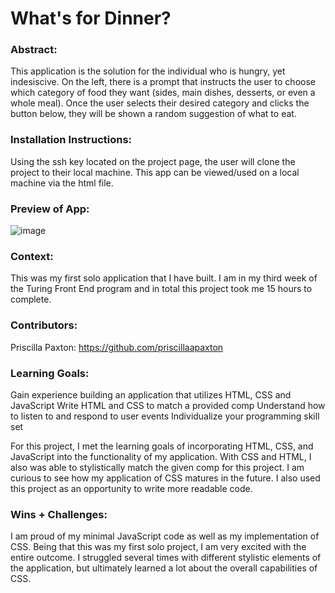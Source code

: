 # What's for Dinner? 

### Abstract:
This application is the solution for the individual who is hungry, yet indesiscive. On the left, there is a prompt that instructs the user to choose which category of food they want (sides, main dishes, desserts, or even a whole meal). Once the user selects their desired category and clicks the button below, they will be shown a random suggestion of what to eat.

### Installation Instructions:
Using the ssh key located on the project page, the user will clone the project to their local machine. This app can be viewed/used on a local machine via the html file.

### Preview of App:
![image](https://user-images.githubusercontent.com/110079837/219976117-840c889b-6f7e-4f45-8abc-0741c1f9cd71.png)

### Context:
This was my first solo application that I have built. I am in my third week of the Turing Front End program and in total this project took me 15 hours to complete.

### Contributors:
Priscilla Paxton: https://github.com/priscillaapaxton

### Learning Goals:
Gain experience building an application that utilizes HTML, CSS and JavaScript
Write HTML and CSS to match a provided comp
Understand how to listen to and respond to user events
Individualize your programming skill set

For this project, I met the learning goals of incorporating HTML, CSS, and JavaScript into the functionality of my application. With CSS and HTML, I also was able to stylistically match the given comp for this project. I am curious to see how my application of CSS matures in the future. I also used this project as an opportunity to write more readable code.

### Wins + Challenges:
I am proud of my minimal JavaScript code as well as my implementation of CSS. Being that this was my first solo project, I am very excited with the entire outcome. I struggled several times with different stylistic elements of the application, but ultimately learned a lot about the overall capabilities of CSS.
